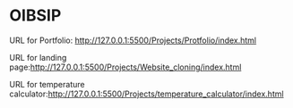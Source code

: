 # OIBSIP
URL for Portfolio: http://127.0.0.1:5500/Projects/Protfolio/index.html

URL for landing page:http://127.0.0.1:5500/Projects/Website_cloning/index.html

URL for temperature calculator:http://127.0.0.1:5500/Projects/temperature_calculator/index.html

